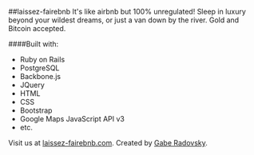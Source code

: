 ##laissez-fairebnb
It's like airbnb but 100% unregulated! Sleep in luxury beyond your wildest dreams, or just a van down by the river. Gold and Bitcoin accepted.

####Built with:
- Ruby on Rails
- PostgreSQL
- Backbone.js
- JQuery
- HTML
- CSS
- Bootstrap
- Google Maps JavaScript API v3
- etc.

Visit us at [laissez-fairebnb.com](https://laissez-fairebnb.herokuapp.com/).
Created by [Gabe Radovsky](http://linkedin.com/in/radovsky).